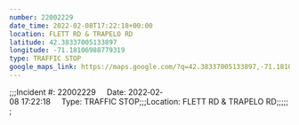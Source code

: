 ```yaml
---
number: 22002229
date_time: 2022-02-08T17:22:18+00:00
location: FLETT RD & TRAPELO RD
latitude: 42.38337005133897
longitude: -71.18106988779319
type: TRAFFIC STOP
google_maps_link: https://maps.google.com/?q=42.38337005133897,-71.18106988779319
---
```


;;;Incident #: 22002229     Date: 2022‐02‐08 17:22:18     Type: TRAFFIC STOP;;;Location: FLETT RD & TRAPELO RD;;;;;;
